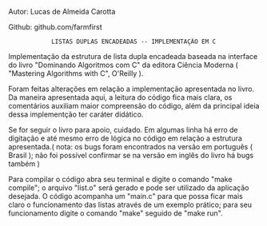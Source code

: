 Autor: Lucas de Almeida Carotta

Github: github.com/farmfirst


                LISTAS DUPLAS ENCADEADAS -- IMPLEMENTAÇÃO EM C


Implementação  da  estrutura  de  lista  dupla encadeada baseada na interface do
livro  "Dominando  Algoritmos  com  C"  da  editora Ciência Moderna ( "Mastering
Algorithms with C", O'Reilly ).


Foram  feitas  alterações  em  relação  a implementação apresentada no livro. Da
maneira  apresentada  aqui,  a leitura do código fica mais clara, os comentários
auxiliam maior compreensão do código, além da principal ideia dessa implementção
ter caráter didático.


Se for seguir o livro para apoio, cuidado. Em algumas linha há erro de digitação
e  até mesmo erro de lógica no código em relação a estrutura apresentada.( nota:
os  bugs  foram  encontrados na versão em português ( Brasil ); não foi possível
confirmar se na versão em inglês do livro há bugs também )


Para  compilar  o  código abra seu terminal e digite o comando "make compile"; o
arquivo  "list.o"  será  gerado  e  pode  ser utilizado da aplicação desejada. O
código acompanha um "main.c" para que possa ficar mais claro o funcionamento das
listas  através  de  um exemplo prático; para seu funcionamento digite o comando
"make" seguido de "make run".

